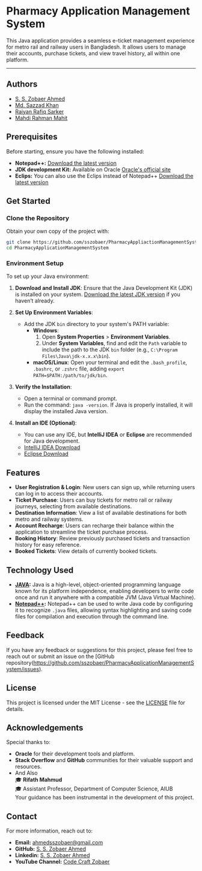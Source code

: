 # Pharmacy Application Management System

This Java application provides a seamless e-ticket management experience for metro rail and railway users in Bangladesh. It allows users to manage their accounts, purchase tickets, and view travel history, all within one platform.

---
## Authors

- [S. S. Zobaer Ahmed](https://www.github.com/sszobaer)
- [Md. Sazzad Khan](https://www.linkedin.com/in/md-sazzad-khan-78083a257/)
- [Raiyan Rafiq Sarker](https://github.com/RaiyanRafiqSarker)
- [Mahdi Rahman Mahit]()

## Prerequisites

Before starting, ensure you have the following installed:
- **Notepad++:** [Download the latest version](https://notepad-plus-plus.org/downloads/)
- **JDK development Kit:** Available on Oracle [Oracle's official site](https://www.oracle.com/java/technologies/downloads/)
- **Eclips:** You can also use the Eclips instead of Notepad++ [Download the latest version](https://www.eclipse.org/downloads/)

## Get Started

### Clone the Repository

Obtain your own copy of the project with:
    
```bash
git clone https://github.com/sszobaer/PharmacyAppliactionManagementSystem.git
cd PharmacyApplicationManagementSystem
```

### Environment Setup
To set up your Java environment:

1. **Download and Install JDK**: Ensure that the Java Development Kit (JDK) is installed on your system. [Download the latest JDK version](https://www.oracle.com/java/technologies/javase-downloads.html) if you haven’t already.

2. **Set Up Environment Variables**:
   - Add the JDK `bin` directory to your system's PATH variable:
     - **Windows**: 
       1. Open **System Properties** > **Environment Variables**.
       2. Under **System Variables**, find and edit the `Path` variable to include the path to the JDK `bin` folder (e.g., `C:\Program Files\Java\jdk-x.x.x\bin`).
     - **macOS/Linux**: Open your terminal and edit the `.bash_profile`, `.bashrc`, or `.zshrc` file, adding `export PATH=$PATH:/path/to/jdk/bin`.

3. **Verify the Installation**:
   - Open a terminal or command prompt.
   - Run the command: `java -version`. If Java is properly installed, it will display the installed Java version.

4. **Install an IDE (Optional)**: 
   - You can use any IDE, but **IntelliJ IDEA** or **Eclipse** are recommended for Java development.
   - [IntelliJ IDEA Download](https://www.jetbrains.com/idea/download/)
   - [Eclipse Download](https://www.eclipse.org/downloads/)
  
## Features
- **User Registration & Login**: New users can sign up, while returning users can log in to access their accounts.
- **Ticket Purchase**: Users can buy tickets for metro rail or railway journeys, selecting from available destinations.
- **Destination Information**: View a list of available destinations for both metro and railway systems.
- **Account Recharge**: Users can recharge their balance within the application to streamline the ticket purchase process.
- **Booking History**: Review previously purchased tickets and transaction history for easy reference.
- **Booked Tickets**: View details of currently booked tickets.

## Technology Used
- **[JAVA](https://dev.java/learn/getting-started/):** Java is a high-level, object-oriented programming language known for its platform independence, enabling developers to write code once and run it anywhere with a compatible JVM (Java Virtual Machine).
- **[Notepad++](https://notepad-plus-plus.org/downloads/):** Notepad++ can be used to write Java code by configuring it to recognize `.java` files, allowing syntax highlighting and saving code files for compilation and execution through the command line.

## Feedback

If you have any feedback or suggestions for this project, please feel free to reach out or submit an issue on the [GitHub repository(https://github.com/sszobaer/PharmacyApplicationManagementSystem/issues).

## License

This project is licensed under the MIT License - see the [LICENSE](LICENSE) file for details.

## Acknowledgements

Special thanks to:
- **Oracle** for their development tools and platform.
- **Stack Overflow** and **GitHub** communities for their valuable support and resources.
- And Also <br>
🎓 **Rifath Mahmud**  <br>
🎓 Assistant Professor, Department of Computer Science, AIUB <br>
Your guidance has been instrumental in the development of this project.


## Contact

For more information, reach out to:

- **Email:** [ahmedsszobaer@gmail.com](mailto:ahmedsszobaer@gmail.com)
- **GitHub:** [S. S. Zobaer Ahmed](https://www.github.com/sszobaer)
- **Linkedin:** [S. S. Zobaer Ahmed](https://www.linkedin.com/in/s-s-zobaer-ahmed-209bab296?utm_source=share&utm_campaign=share_via&utm_content=profile&utm_medium=android_app)
- **YouTube Channel:** [Code Craft Zobaer](https://www.youtube.com/@CodeCraftZobaer)
